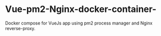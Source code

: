 # Vue-pm2-Nginx-docker-container-
Docker compose for VueJs app using pm2 process manager and Nginx reverse-proxy.
